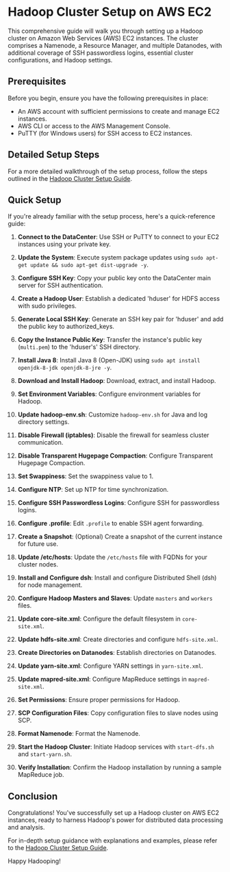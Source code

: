 
# Hadoop Cluster Setup on AWS EC2

This comprehensive guide will walk you through setting up a Hadoop cluster on Amazon Web Services (AWS) EC2 instances. The cluster comprises a Namenode, a Resource Manager, and multiple Datanodes, with additional coverage of SSH passwordless logins, essential cluster configurations, and Hadoop settings.

## Prerequisites

Before you begin, ensure you have the following prerequisites in place:

- An AWS account with sufficient permissions to create and manage EC2 instances.
- AWS CLI or access to the AWS Management Console.
- PuTTY (for Windows users) for SSH access to EC2 instances.

## Detailed Setup Steps

For a more detailed walkthrough of the setup process, follow the steps outlined in the [Hadoop Cluster Setup Guide](./Hadoop_Cluster_Setup_Guide.md).

## Quick Setup

If you're already familiar with the setup process, here's a quick-reference guide:

1. **Connect to the DataCenter**: Use SSH or PuTTY to connect to your EC2 instances using your private key.

2. **Update the System**: Execute system package updates using `sudo apt-get update && sudo apt-get dist-upgrade -y`.

3. **Configure SSH Key**: Copy your public key onto the DataCenter main server for SSH authentication.

4. **Create a Hadoop User**: Establish a dedicated 'hduser' for HDFS access with sudo privileges.

5. **Generate Local SSH Key**: Generate an SSH key pair for 'hduser' and add the public key to authorized_keys.

6. **Copy the Instance Public Key**: Transfer the instance's public key (`multi.pem`) to the 'hduser's' SSH directory.

7. **Install Java 8**: Install Java 8 (Open-JDK) using `sudo apt install openjdk-8-jdk openjdk-8-jre -y`.

8. **Download and Install Hadoop**: Download, extract, and install Hadoop.

9. **Set Environment Variables**: Configure environment variables for Hadoop.

10. **Update hadoop-env.sh**: Customize `hadoop-env.sh` for Java and log directory settings.

11. **Disable Firewall (iptables)**: Disable the firewall for seamless cluster communication.

12. **Disable Transparent Hugepage Compaction**: Configure Transparent Hugepage Compaction.

13. **Set Swappiness**: Set the swappiness value to 1.

14. **Configure NTP**: Set up NTP for time synchronization.

15. **Configure SSH Passwordless Logins**: Configure SSH for passwordless logins.

16. **Configure .profile**: Edit `.profile` to enable SSH agent forwarding.

17. **Create a Snapshot**: (Optional) Create a snapshot of the current instance for future use.

18. **Update /etc/hosts**: Update the `/etc/hosts` file with FQDNs for your cluster nodes.

19. **Install and Configure dsh**: Install and configure Distributed Shell (dsh) for node management.

20. **Configure Hadoop Masters and Slaves**: Update `masters` and `workers` files.

21. **Update core-site.xml**: Configure the default filesystem in `core-site.xml`.

22. **Update hdfs-site.xml**: Create directories and configure `hdfs-site.xml`.

23. **Create Directories on Datanodes**: Establish directories on Datanodes.

24. **Update yarn-site.xml**: Configure YARN settings in `yarn-site.xml`.

25. **Update mapred-site.xml**: Configure MapReduce settings in `mapred-site.xml`.

26. **Set Permissions**: Ensure proper permissions for Hadoop.

27. **SCP Configuration Files**: Copy configuration files to slave nodes using SCP.

28. **Format Namenode**: Format the Namenode.

29. **Start the Hadoop Cluster**: Initiate Hadoop services with `start-dfs.sh` and `start-yarn.sh`.

30. **Verify Installation**: Confirm the Hadoop installation by running a sample MapReduce job.

## Conclusion

Congratulations! You've successfully set up a Hadoop cluster on AWS EC2 instances, ready to harness Hadoop's power for distributed data processing and analysis.

For in-depth setup guidance with explanations and examples, please refer to the [Hadoop Cluster Setup Guide](./Hadoop_Cluster_Setup_Guide.md).

Happy Hadooping!
